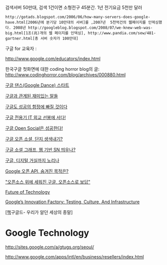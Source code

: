 검색서버 50만대, 검색 1건이면 소형전구 45분간. 1년 전기요금 5천만 달러

    http://gotads.blogspot.com/2006/06/how-many-servers-does-google-have.html[2006년에 분기당 10만대의 서버]를 ,2007년  5천억건의 웹페이지를 인덱싱했다. 2008년 http://googleblog.blogspot.com/2008/07/we-knew-web-was-big.html[1조(兆)개의 웹 페이지를 인덱싱], http://www.pandia.com/sew/481-gartner.html[총 서버 숫자가 100만대]

구글 for 교육자 :

<http://www.google.com/educators/index.html>

한국구글 첫화면에 대한 coding horror blog의 글:
<http://www.codinghorror.com/blog/archives/000880.html>

[구글 댄스(Google Dance)
스타트](http://www.palgle.com/2006/09/29/google-dance-go/)

[구글과 관계된 재미있는
말들](http://www.palgle.com/2005/12/07/google_buzz/)

[구글도 성공의 함정에 빠질
것이다](http://www.zdnet.co.kr/itbiz/column/anchor/hsryu/0,39030308,39142764,00.htm)

[구글 전용기 IT 외교 선봉에 서다!](http://channy.tistory.com/225)

[구글 Open Social은 성공한다!](http://channy.tistory.com/194)

[구글 오픈 소셜, 단지 생색내기?](http://channy.tistory.com/227)

[구글 소셜 그래프, 웹 기반 SN 띄우나?](http://channy.tistory.com/229)

[구글, 디지털 거실까지
노리나](http://news.naver.com/main/read.nhn?mode=LSD&sid1=105&mid=sec&oid=092&aid=0001940883)

[Google 오픈 API, 숨겨진
목적은?](http://channy.creation.net/blog/?p=500)

["오픈소스 위에 세워진 구글, 오픈소스로
보답"](http://news.naver.com/main/read.nhn?mode=LSD&mid=sec&sid1=101&oid=022&aid=0000183006)

[Future of Technology](http://mkseo.pe.kr/blog/?p=1843)

[Google’s Innovation Factory: Testing, Culture, And
Infrastructure](http://docs.google.com/present/view?id=dx5zxb8_7g6knqgxk&interval=5)

[\[책](http://eslife.tistory.com/394)구글드- 우리가 알던 세상의 종말\]

# Google Technology

<http://sites.google.com/a/gtugs.org/seoul/>

<http://www.google.com/apps/intl/en/business/resellers/index.html>
